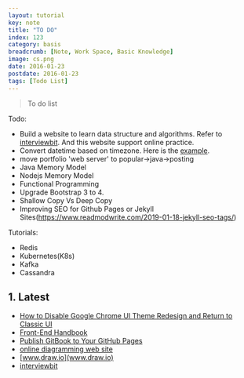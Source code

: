 ```yaml
---
layout: tutorial
key: note
title: "TO DO"
index: 123
category: basis
breadcrumb: [Note, Work Space, Basic Knowledge]
image: cs.png
date: 2016-01-23
postdate: 2016-01-23
tags: [Todo List]
---
```


> To do list

Todo:
* Build a website to learn data structure and algorithms. Refer to [interviewbit](https://www.interviewbit.com/practice/). And this website support online practice.
* Convert datetime based on timezone. Here is the [example](https://www.timeanddate.com/worldclock/converted.html?iso=20190311T00&p1=198&p2=137).
* move portfolio 'web server' to popular->java->posting
* Java Memory Model
*  Nodejs Memory Model
* Functional Programming
* Upgrade Bootstrap 3 to 4.
* Shallow Copy Vs Deep Copy
* Improving SEO for Github Pages or Jekyll Sites(https://www.readmodwrite.com/2019-01-18-jekyll-seo-tags/)

Tutorials:
* Redis
* Kubernetes(K8s)
* Kafka
* Cassandra

## 1. Latest
* [How to Disable Google Chrome UI Theme Redesign and Return to Classic UI](http://osxdaily.com/2018/09/10/disable-chrome-ui-theme-redesign/)
* [Front-End Handbook](https://www.frontendhandbook.com/)
* [Publish GitBook to Your GitHub Pages](http://sangsoonam.github.io/2016/08/02/publish-gitbook-to-your-github-pages.html)
* [online diagramming web site](https://github.com/jgraph/drawio)
* [www.draw.io](www.draw.io)
* [interviewbit](https://www.interviewbit.com/practice/)

